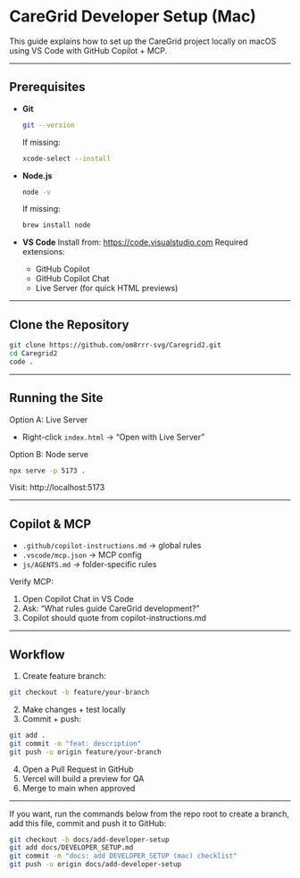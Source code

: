 # CareGrid Developer Setup (Mac)

This guide explains how to set up the CareGrid project locally on macOS using VS Code with GitHub Copilot + MCP.

---

## Prerequisites
- **Git**
  ```bash
  git --version
  ```
  If missing:
  ```bash
  xcode-select --install
  ```

- **Node.js**
  ```bash
  node -v
  ```
  If missing:
  ```bash
  brew install node
  ```

- **VS Code**
  Install from: https://code.visualstudio.com
  Required extensions:
  - GitHub Copilot
  - GitHub Copilot Chat
  - Live Server (for quick HTML previews)

---

## Clone the Repository

```bash
git clone https://github.com/om8rrr-svg/Caregrid2.git
cd Caregrid2
code .
```

---

## Running the Site

Option A: Live Server
- Right-click `index.html` → “Open with Live Server”

Option B: Node serve
```bash
npx serve -p 5173 .
```
Visit: http://localhost:5173

---

## Copilot & MCP
- `.github/copilot-instructions.md` → global rules
- `.vscode/mcp.json` → MCP config
- `js/AGENTS.md` → folder-specific rules

Verify MCP:
1. Open Copilot Chat in VS Code
2. Ask: “What rules guide CareGrid development?”
3. Copilot should quote from copilot-instructions.md

---

## Workflow
1. Create feature branch:
```bash
git checkout -b feature/your-branch
```
2. Make changes + test locally
3. Commit + push:
```bash
git add .
git commit -m "feat: description"
git push -u origin feature/your-branch
```
4. Open a Pull Request in GitHub
5. Vercel will build a preview for QA
6. Merge to main when approved

---

If you want, run the commands below from the repo root to create a branch, add this file, commit and push it to GitHub:

```bash
git checkout -b docs/add-developer-setup
git add docs/DEVELOPER_SETUP.md
git commit -m "docs: add DEVELOPER_SETUP (mac) checklist"
git push -u origin docs/add-developer-setup
```
